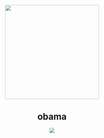 <div align="center">
    <br>
    <img src="https://upload.wikimedia.org/wikipedia/commons/8/8d/President_Barack_Obama.jpg" height="300" align="center">
    <br>
    <h1>obama</h1>
    <p>
        <a href="https://discord.gg/obama"><img src="https://img.shields.io/discord/812423407059861564?color=5162F1&style=for-the-badge&logo=discord&logoColor=white&label=obama"></a>
    </p>
</div>
